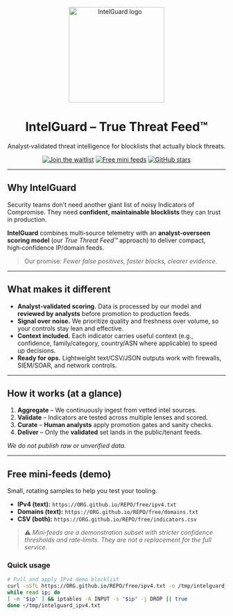 <p align="center">
<a href="https://intelguard.io" target="_blank" rel="noopener">
<img src="assets/logo-dark.svg" width="220" alt="IntelGuard logo"/>
</a>
</p>


<h1 align="center">IntelGuard – True Threat Feed™</h1>


<p align="center">
Analyst‑validated threat intelligence for blocklists that actually block threats.
</p>


<p align="center">
<a href="YOUR_WAITLIST_URL"><img alt="Join the waitlist" src="https://img.shields.io/badge/Join%20the%20Waitlist-black"/></a>
<a href="#free-mini-feeds"><img alt="Free mini feeds" src="https://img.shields.io/badge/Free%20Mini%20Feeds-%F0%9F%94%92%20Open-lightgrey"/></a>
<a href="https://github.com/ORG/REPO/stargazers"><img alt="GitHub stars" src="https://img.shields.io/github/stars/ORG/REPO?style=social"/></a>
</p>


---


## Why IntelGuard
Security teams don’t need another giant list of noisy Indicators of Compromise. They need **confident, maintainable blocklists** they can trust in production.


**IntelGuard** combines multi‑source telemetry with an **analyst‑overseen scoring model** (our *True Threat Feed™* approach) to deliver compact, high‑confidence IP/domain feeds.


> Our promise: *Fewer false positives, faster blocks, clearer evidence.*


---


## What makes it different
- **Analyst‑validated scoring.** Data is processed by our model and **reviewed by analysts** before promotion to production feeds.
- **Signal over noise.** We prioritize quality and freshness over volume, so your controls stay lean and effective.
- **Context included.** Each indicator carries useful context (e.g., confidence, family/category, country/ASN where applicable) to speed up decisions.
- **Ready for ops.** Lightweight text/CSV/JSON outputs work with firewalls, SIEM/SOAR, and network controls.


---


## How it works (at a glance)
1. **Aggregate** – We continuously ingest from vetted intel sources.
2. **Validate** – Indicators are tested across multiple lenses and scored.
3. **Curate** – **Human analysts** apply promotion gates and sanity checks.
4. **Deliver** – Only the **validated** set lands in the public/tenant feeds.


*We do not publish raw or unverified data.*


---


## Free mini‑feeds (demo)
Small, rotating samples to help you test your tooling.


- **IPv4 (text):** `https://ORG.github.io/REPO/free/ipv4.txt`
- **Domains (text):** `https://ORG.github.io/REPO/free/domains.txt`
- **CSV (both):** `https://ORG.github.io/REPO/free/indicators.csv`


> ⚠️ *Mini‑feeds are a demonstration subset with stricter confidence thresholds and rate‑limits. They are not a replacement for the full service.*


### Quick usage
```bash
# Pull and apply IPv4 demo blocklist
curl -sSfL https://ORG.github.io/REPO/free/ipv4.txt -o /tmp/intelguard_ipv4.txt
while read ip; do
[ -n "$ip" ] && iptables -A INPUT -s "$ip" -j DROP || true
done </tmp/intelguard_ipv4.txt
